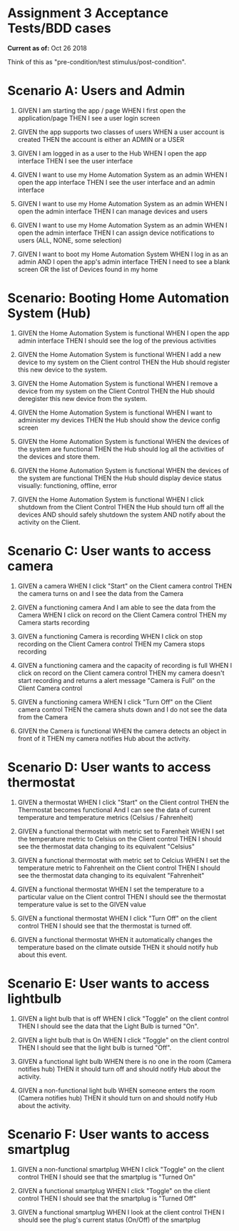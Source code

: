 # Assignment 3 Acceptance Tests/BDD cases

**Current as of:** Oct 26 2018

Think of this as "pre-condition/test stimulus/post-condition".

# Scenario A: Users and Admin
1. GIVEN I am starting the app / page
    WHEN I first open the application/page
        THEN I see a user login screen

1. GIVEN the app supports two classes of users
      WHEN a user account is created
          THEN the account is either an ADMIN or a USER 

1. GIVEN I am logged in as a user to the Hub
      WHEN I open the app interface
        THEN I see the user interface

1. GIVEN I want to use my Home Automation System as an admin
      WHEN I open the app interface
        THEN I see the user interface and an admin interface

1. GIVEN I want to use my Home Automation System as an admin
      WHEN I open the admin interface
        THEN I can manage devices and users

1. GIVEN I want to use my Home Automation System as an admin
      WHEN I open the admin interface 
        THEN I can assign device notifications to users (ALL, NONE, some selection)

1. GIVEN I want to boot my Home Automation System
      WHEN I log in as an admin AND I open the app's admin interface 
        THEN I need to see a blank screen
        OR the list of Devices found in my home

# Scenario: Booting Home Automation System (Hub)
1. GIVEN the Home Automation System is functional
      WHEN I open the app admin interface
        THEN I should see the log of the previous activities

2. GIVEN the Home Automation System is functional
      WHEN I add a new device to my system on the Client control
        THEN the Hub should register this new device to the system.

3. GIVEN the Home Automation System is functional
      WHEN I remove a device from my system on the Client Control
        THEN the Hub should deregister this new device from the system.

4. GIVEN the Home Automation System is functional
      WHEN I want to administer my devices
        THEN the Hub should show the device config screen

5. GIVEN the Home Automation System is functional
      WHEN the devices of the system are functional
        THEN the Hub should log all the activities of the devices and store them.

5. GIVEN the Home Automation System is functional
      WHEN the devices of the system are functional
        THEN the Hub should display device status visually: functioning, offline, error

5. GIVEN the Home Automation System is functional
      WHEN I click shutdown from the Client Control
        THEN the Hub should turn off all the devices 
        AND should safely shutdown the system
        AND notify about the activity on the Client.

# Scenario C: User wants to access camera

1. GIVEN a camera
      WHEN I click "Start" on the Client camera control
        THEN the camera turns on and I see the data from the Camera

2. GIVEN a functioning camera 
    And I am able to see the data from the Camera
      WHEN I click on record on the Client Camera control
        THEN my Camera starts recording

3. GIVEN a functioning Camera is recording
      WHEN I click on stop recording on the Client Camera control
        THEN my Camera stops recording

4. GIVEN a functioning camera and the capacity of recording is full
      WHEN I click on record on the Client camera control
        THEN my camera doesn't start recording and returns a alert message "Camera is Full" on the Client Camera control

5. GIVEN a functioning camera
      WHEN I click "Turn Off" on the Client camera control
        THEN the camera shuts down and I do not see the data from the Camera

6. GIVEN the Camera is functional
      WHEN the camera detects an object in front of it
        THEN my camera notifies Hub about the activity.


# Scenario D: User wants to access thermostat

1. GIVEN a thermostat
      WHEN I click "Start" on the Client control
        THEN the Thermostat becomes functional 
        And I can see the data of current temperature and temperature metrics (Celsius / Fahrenheit)

2. GIVEN a functional thermostat with metric set to Farenheit
      WHEN I set the temperature metric to Celsius on the Client control
        THEN I should see the thermostat data changing to its equivalent "Celsius"

3. GIVEN a functional thermostat with metric set to Celcius
      WHEN I set the temperature metric to Fahrenheit on the Client control
        THEN I should see the thermostat data changing to its equivalent "Fahrenheit"

4. GIVEN a functional thermostat
      WHEN I set the temperature to a particular value on the Client control
        THEN I should see the thermostat temperature value is set to the GIVEN value

5. GIVEN a functional thermostat
      WHEN I click "Turn Off" on the client control
        THEN I should see that the thermostat is turned off.


6. GIVEN a functional thermostat
      WHEN it automatically changes the temperature based on the climate outside
        THEN it should notify hub about this event.


# Scenario E: User wants to access lightbulb
1. GIVEN a  light bulb that is off
      WHEN I click "Toggle" on the client control
        THEN I should see the data that the Light Bulb is turned "On".

2. GIVEN a  light bulb that is On
      WHEN I click "Toggle" on the client control
        THEN I should see that the light bulb is turned "Off".

3. GIVEN a functional light bulb
      WHEN there is no one in the room (Camera notifies hub)
        THEN it should turn off and should notify Hub about the activity.

4. GIVEN a non-functional light bulb
      WHEN someone enters the room (Camera notifies hub)
        THEN it should turn on and should notify Hub about the activity.

# Scenario F: User wants to access smartplug
1. GIVEN a non-functional smartplug
      WHEN I click "Toggle" on the client control
        THEN I should see that the smartplug is "Turned On"

2. GIVEN a functional smartplug
      WHEN I click "Toggle" on the client control
        THEN I should see that the smartplug is "Turned Off"

3. GIVEN a functional smartplug
      WHEN I look at the client control
        THEN I should see the plug's current status (On/Off) of the smartplug


